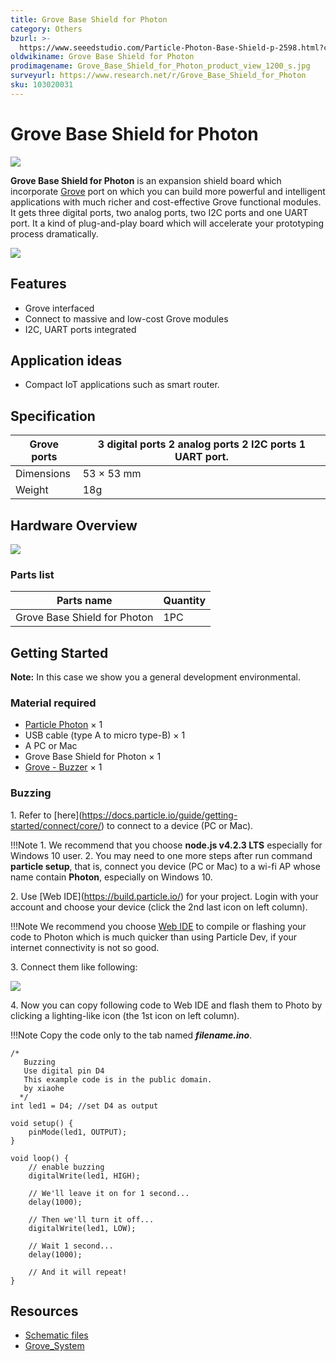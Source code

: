 ```yaml
---
title: Grove Base Shield for Photon
category: Others
bzurl: >-
  https://www.seeedstudio.com/Particle-Photon-Base-Shield-p-2598.html?cPath=98_106_57
oldwikiname: Grove Base Shield for Photon
prodimagename: Grove_Base_Shield_for_Photon_product_view_1200_s.jpg
surveyurl: https://www.research.net/r/Grove_Base_Shield_for_Photon
sku: 103020031
---
```


# Grove Base Shield for Photon

![](https://github.com/SeeedDocument/Grove\_Base\_Shield\_for\_Photon/raw/master/img/Grove\_Base\_Shield\_for\_Photon\_product\_view\_1200\_s.jpg)

**Grove Base Shield for Photon** is an expansion shield board which incorporate [Grove](https://app.gitbook.com/Grove\_System) port on which you can build more powerful and intelligent applications with much richer and cost-effective Grove functional modules. It gets three digital ports, two analog ports, two I2C ports and one UART port. It a kind of plug-and-play board which will accelerate your prototyping process dramatically.

[![](https://github.com/SeeedDocument/Seeed-WiKi/raw/master/docs/images/300px-Get\_One\_Now\_Banner-ragular.png)](https://www.seeedstudio.com/Particle-Photon-Base-Shield-p-2598.html?cPath=98\_106\_57)

## Features

* Grove interfaced
* Connect to massive and low-cost Grove modules
* I2C, UART ports integrated

## Application ideas

* Compact IoT applications such as smart router.

## Specification

|  Grove ports |  3 digital ports 2 analog ports 2 I2C ports 1 UART port. |
| ------------ | -------------------------------------------------------- |
|  Dimensions  |  53 × 53 mm                                              |
|  Weight      |  18g                                                     |

## Hardware Overview

![](https://github.com/SeeedDocument/Grove\_Base\_Shield\_for\_Photon/raw/master/img/Grove\_Base\_Shield\_for\_Photon\_component\_diagram\_annotated\_1200\_s.jpg)

### **Parts list**

| Parts name                    |  Quantity |
| ----------------------------- | --------- |
|  Grove Base Shield for Photon |  1PC      |

## Getting Started

**Note:** In this case we show you a general development environmental.

### Material required

* [Particle Photon](http://www.seeedstudio.com/depot/Particle-Photon-p-2527.html) × 1
* USB cable (type A to micro type-B) × 1
* A PC or Mac
* Grove Base Shield for Photon × 1
* [Grove - Buzzer](http://www.seeedstudio.com/depot/Grove-Buzzer-p-768.html?cPath=38) × 1

### Buzzing

&#x20;1\. Refer to \[here]\(https://docs.particle.io/guide/getting-started/connect/core/) to connect to a device (PC or Mac).

!!!Note 1. We recommend that you choose **node.js v4.2.3 LTS** especially for Windows 10 user. 2. You may need to one more steps after run command **particle setup**, that is, connect you device (PC or Mac) to a wi-fi AP whose name contain **Photon**, especially on Windows 10.

&#x20;2\. Use \[Web IDE]\(https://build.particle.io/) for your project. Login with your account and choose your device (click the 2nd last icon on left column).

!!!Note We recommend you choose [Web IDE](https://build.particle.io/) to compile or flashing your code to Photon which is much quicker than using Particle Dev, if your internet connectivity is not so good.

&#x20;3\. Connect them like following:

![](https://github.com/SeeedDocument/Grove\_Base\_Shield\_for\_Photon/raw/master/img/Grove\_Base\_Shield\_for\_Photon\_demo\_conneciton\_1200\_S.jpg)

&#x20;4\. Now you can copy following code to Web IDE and flash them to Photo by clicking a lighting-like icon (the 1st icon on left column).

!!!Note Copy the code only to the tab named _**filename.ino**_.

```
/*
   Buzzing
   Use digital pin D4
   This example code is in the public domain.
   by xiaohe
  */
int led1 = D4; //set D4 as output

void setup() {
    pinMode(led1, OUTPUT);
}

void loop() {
    // enable buzzing
    digitalWrite(led1, HIGH);

    // We'll leave it on for 1 second...
    delay(1000);

    // Then we'll turn it off...
    digitalWrite(led1, LOW);

    // Wait 1 second...
    delay(1000);

    // And it will repeat!
}
```

## Resources

* [Schematic files](https://github.com/SeeedDocument/Grove\_Base\_Shield\_for\_Photon/raw/master/res/Schematic\_files\_for\_Grove\_Base\_Shield\_for\_Photon.zip)
* [Grove\_System](https://app.gitbook.com/Grove\_System)
